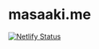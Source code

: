 # masaaki.me

[![Netlify Status](https://api.netlify.com/api/v1/badges/26c6273c-cf06-4c21-a022-c2908db89212/deploy-status)](https://app.netlify.com/sites/masaakie-me/deploys)